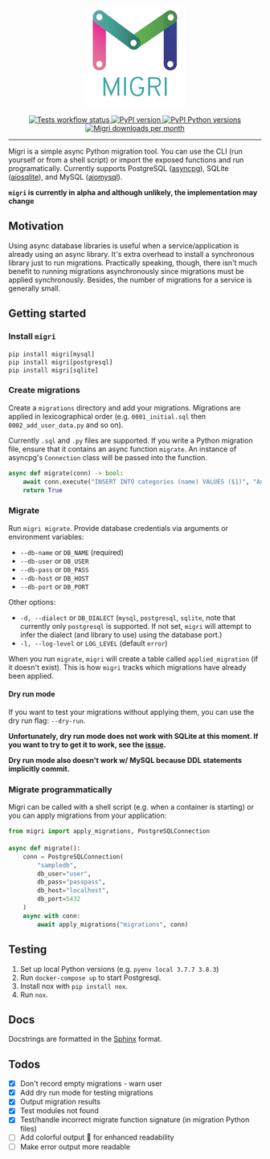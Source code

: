 <p align="center">
  <img src="assets/migri-w-text.png" width="200" title="Migri Logo" alt="Migri Logo">
</p>
<p align="center">
    <a href="https://github.com/RonquilloAeon/migri/actions" target="_blank">
        <img src="https://github.com/RonquilloAeon/migri/workflows/Tests/badge.svg" alt="Tests workflow status">
    </a>
    <a href="https://pypi.org/project/migri/" target="_blank">
        <img src="https://badge.fury.io/py/migri.svg" alt="PyPI version">
    </a>
    <a href="https://pypi.org/project/migri/" target="_blank">
        <img src="https://img.shields.io/pypi/pyversions/migri.svg" alt="PyPI Python versions">
    </a>
    <a href="https://pepy.tech/project/migri" target="_blank">
        <img src="https://pepy.tech/badge/migri/month" alt="Migri downloads per month">
    </a>
</p>

---

Migri is a simple async Python migration tool. You can use the CLI (run yourself or from a shell script) or import the
exposed functions and run programatically. Currently supports PostgreSQL
([asyncpg](https://github.com/MagicStack/asyncpg)), SQLite ([aiosqlite](https://github.com/omnilib/aiosqlite)),
and MySQL ([aiomysql](https://github.com/aio-libs/aiomysql)).

**`migri` is currently in alpha and although unlikely, the implementation may change**

## Motivation
Using async database libraries is useful when a service/application is already using an
async library. It's extra overhead to install a synchronous library just to run migrations.
Practically speaking, though, there isn't much benefit to running migrations asynchronously
since migrations must be applied synchronously. Besides, the number of migrations for a
service is generally small.

## Getting started
### Install `migri`
```
pip install migri[mysql]
pip install migri[postgresql]
pip install migri[sqlite]
```

### Create migrations
Create a `migrations` directory and add your migrations. Migrations are applied in 
lexicographical order (e.g. `0001_initial.sql` then `0002_add_user_data.py` and so on).

Currently `.sql` and `.py` files are supported. If you write a Python migration file, 
ensure that it contains an async function `migrate`. An instance of asyncpg's `Connection`
class will be passed into the function.

```python
async def migrate(conn) -> bool:
    await conn.execute("INSERT INTO categories (name) VALUES ($1)", "Animals")
    return True
```

### Migrate
Run `migri migrate`. Provide database credentials via arguments or environment variables:
- `--db-name` or `DB_NAME` (required)
- `--db-user` or `DB_USER`
- `--db-pass` or `DB_PASS`
- `--db-host` or `DB_HOST`
- `--db-port` or `DB_PORT`

Other options:
- `-d, --dialect` or `DB_DIALECT` (`mysql`, `postgresql`, `sqlite`,
  note that currently only `postgresql` is supported. If not set,
  `migri` will attempt to infer the dialect (and library to use)
  using the database port.)
- `-l, --log-level` or `LOG_LEVEL` (default `error`)

When you run `migrate`, `migri` will create a table called `applied_migration` (if it
doesn't exist). This is how `migri` tracks which migrations have already been applied.

#### Dry run mode
If you want to test your migrations without applying them, you can use the dry run
flag: `--dry-run`.

**Unfortunately, dry run mode does not work with SQLite at this moment. If you want to try to get it to work, see
the [issue](https://github.com/RonquilloAeon/migri/issues/33).**

**Dry run mode also doesn't work w/ MySQL because DDL statements implicitly commit.**

### Migrate programmatically
Migri can be called with a shell script (e.g. when a container is starting) or you can
apply migrations from your application:

```python
from migri import apply_migrations, PostgreSQLConnection

async def migrate():
    conn = PostgreSQLConnection(
        "sampledb",
        db_user="user",
        db_pass="passpass",
        db_host="localhost",
        db_port=5432
    )
    async with conn:
        await apply_migrations("migrations", conn)
```

## Testing
1. Set up local Python versions (e.g. `pyenv local 3.7.7 3.8.3`)
2. Run `docker-compose up` to start Postgresql.
3. Install nox with `pip install nox`.
4. Run `nox`.

## Docs
Docstrings are formatted in the [Sphinx](https://sphinx-rtd-tutorial.readthedocs.io/en/latest/docstrings.html)
format.

## Todos
- [x] Don't record empty migrations - warn user
- [x] Add dry run mode for testing migrations
- [x] Output migration results
- [x] Test modules not found
- [x] Test/handle incorrect migrate function signature (in migration Python files)
- [ ] Add colorful output 🍭 for enhanced readability
- [ ] Make error output more readable
